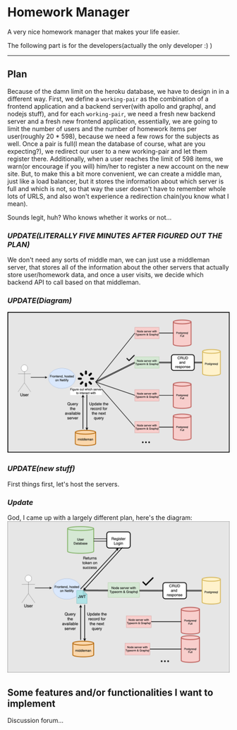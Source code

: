 # Homework Manager

A very nice homework manager that makes your life easier.

The following part is for the developers(actually the only developer :) )

---

## Plan

Because of the damn limit on the heroku database, we have to design in in a different way. First, we define a `working-pair` as the combination of a frontend application and a backend server(with apollo and graphql, and nodejs stuff), and for each `working-pair`, we need a fresh new backend server and a fresh new frontend application, essentially, we are going to limit the number of users and the number of homework items per user(roughly 20 \* 598), because we need a few rows for the subjects as well. Once a pair is full(I mean the database of course, what are you expecting?), we redirect our user to a new working-pair and let them register there. Additionally, when a user reaches the limit of 598 items, we warn(or encourage if you will) him/her to register a new account on the new site. But, to make this a bit more convenient, we can create a middle man, just like a load balancer, but it stores the information about which server is full and which is not, so that way the user doesn't have to remember whole lots of URLS, and also won't experience a redirection chain(you know what I mean).

Sounds legit, huh? Who knows whether it works or not...

### **_UPDATE(LITERALLY FIVE MINUTES AFTER FIGURED OUT THE PLAN)_**

We don't need any sorts of middle man, we can just use a middleman server, that stores all of the information about the other servers that actually store user/homework data, and once a user visits, we decide which backend API to call based on that middleman.

### **_UPDATE(Diagram)_**

![diagram](./diagram.png)

### **_UPDATE(new stuff)_**

First things first, let's host the servers.

### **_Update_**

God, I came up with a largely different plan, here's the diagram:
![diagram](diagram1.png)

## Some features and/or functionalities I want to implement

Discussion forum...
